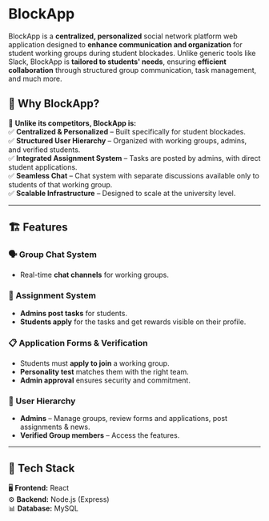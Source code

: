 # BlockApp  

BlockApp is a **centralized, personalized** social network platform web application designed to **enhance communication and organization** for student working groups during student blockades. Unlike generic tools like Slack, BlockApp is **tailored to students' needs**, ensuring **efficient collaboration** through structured group communication, task management, and much more.  

## 🌟 Why BlockApp?  

🚀 **Unlike its competitors, BlockApp is:**  
✅ **Centralized & Personalized** – Built specifically for student blockades.  
✅ **Structured User Hierarchy** – Organized with working groups, admins, and verified students.  
✅ **Integrated Assignment System** – Tasks are posted by admins, with direct student applications.  
✅ **Seamless Chat** – Chat system with separate discussions available only to students of that working group.  
✅ **Scalable Infrastructure** – Designed to scale at the university level.  

---

## 🏗 Features  

### 🗣 Group Chat System  
- Real-time **chat channels** for working groups.   

### 📌 Assignment System  
- **Admins post tasks** for students.  
- **Students apply** for the tasks and get rewards visible on their profile.  

### 📋 Application Forms & Verification  
- Students must **apply to join** a working group.  
- **Personality test** matches them with the right team.  
- **Admin approval** ensures security and commitment.  

### 🔗 User Hierarchy  
- **Admins** – Manage groups, review forms and applications, post assignments & news.  
- **Verified Group members** – Access the features.    

---

## 🔧 Tech Stack  

🖥 **Frontend:** React  
⚙ **Backend:** Node.js (Express)  
📊 **Database:** MySQL  
